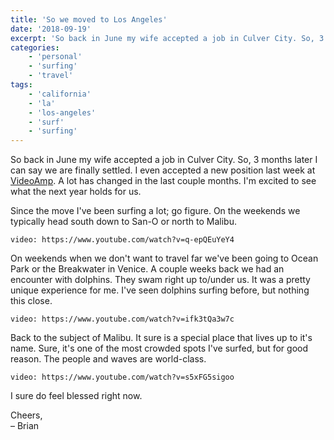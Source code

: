 ```yaml
---
title: 'So we moved to Los Angeles'
date: '2018-09-19'
excerpt: 'So back in June my wife accepted a job in Culver City. So, 3 months later I can say we are finally settled. I even accepted a new position last week at VideoAmp.'
categories:
    - 'personal'
    - 'surfing'
    - 'travel'
tags:
    - 'california'
    - 'la'
    - 'los-angeles'
    - 'surf'
    - 'surfing'
---
```


So back in June my wife accepted a job in Culver City. So, 3 months later I can say we are finally settled. I even accepted a new position last week at [VideoAmp](https://videoamp.com). A lot has changed in the last couple months. I'm excited to see what the next year holds for us.

Since the move I've been surfing a lot; go figure. On the weekends we typically head south down to San-O or north to Malibu.

`video: https://www.youtube.com/watch?v=q-epQEuYeY4`

On weekends when we don't want to travel far we've been going to Ocean Park or the Breakwater in Venice. A couple weeks back we had an encounter with dolphins. They swam right up to/under us. It was a pretty unique experience for me. I've seen dolphins surfing before, but nothing this close.

`video: https://www.youtube.com/watch?v=ifk3tQa3w7c`

Back to the subject of Malibu. It sure is a special place that lives up to it's name. Sure, it's one of the most crowded spots I've surfed, but for good reason. The people and waves are world-class.

`video: https://www.youtube.com/watch?v=s5xFG5sigoo`

I sure do feel blessed right now.

Cheers,  
– Brian
